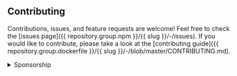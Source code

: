 ## Contributing

Contributions, issues, and feature requests are welcome! Feel free to check the [issues page]({{ repository.group.npm }}/{{ slug }}/-/issues). If you would like to contribute, please take a look at the [contributing guide]({{ repository.group.dockerfile }}/{{ slug }}/-/blob/master/CONTRIBUTING.md).

<details>
<summary>Sponsorship</summary>
<br/>
<blockquote>
<br/>
I create open source projects out of love. Although I have a job, shelter, and as much fast food as I can handle, it would still be pretty cool to be appreciated by the community for something I have spent a lot of time and money on. Please consider sponsoring me! Who knows? Maybe I will be able to quit my job and publish open source full time.
<br/><br/>Sincerely,<br/><br/>

***Brian Zalewski***<br/><br/>
</blockquote>

<a href="{{ profile.patreon }}">
  <img src="https://c5.patreon.com/external/logo/become_a_patron_button@2x.png" width="160">
</a>

</details>
